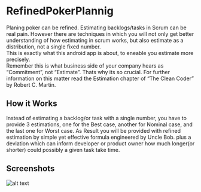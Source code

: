 # RefinedPokerPlannig

Planing poker can be refined. Estimating backlogs/tasks in Scrum can be real pain. However there are techniques in which you will not only get better understanding of how estimating in scrum works, but also estimate as a distribution, not a single fixed number.<br />
This is exactly what this android app is about, to eneable you estimate more precisely. <br />
Remember this is what business side of your company hears as “Commitment”, not “Estimate”. Thats why its so crucial.
For further information on this matter read the Estimation chapter of “The Clean Coder” by Robert C. Martin.
## How it Works

Instead of estimating a backlog/or task with a single number, you have to provide 3 estimations, one for the Best case, another for Nominal case, and the last one for Worst case. As Result you will be provided with refined estimation by simple yet effective formula engineered by Uncle Bob. plus a deviation which can inform developer or product owner how much longer(or shorter) could possibly a given task take time.

## Screenshots
![alt text](http://joyfulsilence.com/msc/RefinedPlanningPoker/Phone%20Screenshot%202.jpg)
